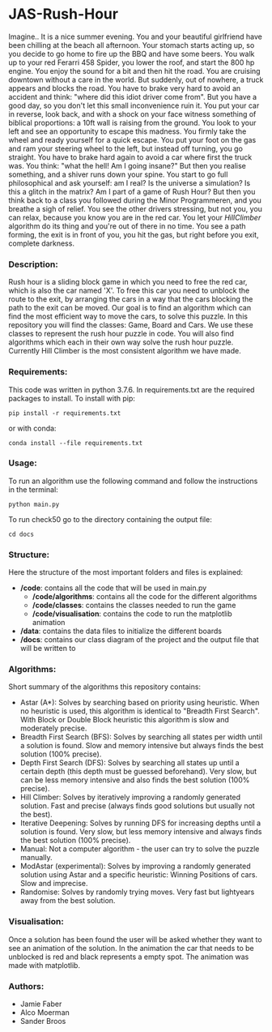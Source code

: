 # JAS-Rush-Hour

Imagine.. It is a nice summer evening. You and your beautiful girlfriend have been chilling at the beach all afternoon. Your stomach starts acting up, so you decide to go home to fire up the BBQ and have some beers. You walk up to your red Ferarri 458 Spider, you lower the roof, and start the 800 hp engine. You enjoy the sound for a bit and then hit the road. You are cruising downtown without a care in the world. But suddenly, out of nowhere, a truck appears and blocks the road. You have to brake very hard to avoid an accident and think: "where did this idiot driver come from". But you have a good day, so you don't let this small inconvenience ruin it. You put your car in reverse, look back, and with a shock on your face witness something of biblical proportions: a 10ft wall is raising from the ground. You look to your left and see an opportunity to escape this madness. You firmly take the wheel and ready yourself for a quick escape. You put your foot on the gas and ram your steering wheel to the left, but instead off turning, you go straight. You have to brake hard again to avoid a car where first the truck was. You think: "what the hell! Am I going insane?" But then you realise something, and a shiver runs down your spine. You start to go full philosophical and ask yourself: am I real? Is the universe a simulation? Is this a glitch in the matrix? Am I part of a game of Rush Hour? But then you think back to a class you followed during the Minor Programmeren, and you breathe a sigh of relief. You see the other drivers stressing, but not you, you can relax, because you know you are in the red car. You let your *HillClimber* algorithm do its thing and you're out of there in no time. You see a path forming, the exit is in front of you, you hit the gas, but right before you exit, complete darkness.

### Description:
Rush hour is a sliding block game in which you need to free the red car, which is also the car named 'X'. To free this car you need to unblock the route to the exit, by arranging the cars in a way that the cars blocking the path to the exit can be moved. Our goal is to find an algorithm which can find the most efficient way to move the cars, to solve this puzzle. In this repository you will find the classes: Game, Board and Cars. We use these classes to represent the rush hour puzzle in code. You will also find algorithms which each in their own way solve the rush hour puzzle. Currently Hill Climber is the most consistent algorithm we have made.

### Requirements:
This code was written in python 3.7.6. In requirements.txt are the required packages to install. To install with pip:
```
pip install -r requirements.txt
```
or with conda:
```
conda install --file requirements.txt
```

### Usage:
To run an algorithm use the following command and follow the instructions in the terminal:
```
python main.py
```

To run check50 go to the directory containing the output file:
```
cd docs
```

### Structure:
Here the structure of the most important folders and files is explained:
* **/code**: contains all the code that will be used in main.py
    * **/code/algorithms**: contains all the code for the different algorithms
    * **/code/classes**: contains the classes needed to run the game
    * **/code/visualisation**: contains the code to run the matplotlib animation
* **/data**: contains the data files to initialize the different boards
* **/docs**: contains our class diagram of the project and the output file that will be written to

### Algorithms:
Short summary of the algorithms this repository contains:
* Astar (A*):
    Solves by searching based on priority using heuristic. When no heuristic is used, this algorithm is identical to "Breadth First Search". With Block or Double Block heuristic this algorithm is slow and moderately precise.
* Breadth First Search (BFS):
    Solves by searching all states per width until a solution is found. Slow and memory intensive but always finds the best solution (100% precise).
* Depth First Search (DFS):
    Solves by searching all states up until a certain depth (this depth must be guessed beforehand). Very slow, but can be less memory intensive and also finds the best solution (100% precise).
* Hill Climber:
    Solves by iteratively improving a randomly generated solution. Fast and precise (always finds good solutions but usually not the best).
* Iterative Deepening:
    Solves by running DFS for increasing depths until a solution is found. Very slow, but less memory intensive and always finds the best solution (100% precise).
* Manual:
    Not a computer algorithm - the user can try to solve the puzzle manually.
* ModAstar (experimental):
    Solves by improving a randomly generated solution using Astar and a specific heuristic: Winning Positions of cars. Slow and imprecise.
* Randomise:
    Solves by randomly trying moves. Very fast but lightyears away from the best solution.

### Visualisation:
Once a solution has been found the user will be asked whether they want to see an animation of the solution. In the animation the car that needs to be unblocked is red and black represents a empty spot. The animation was made with matplotlib.

### Authors:
* Jamie Faber
* Alco Moerman
* Sander Broos